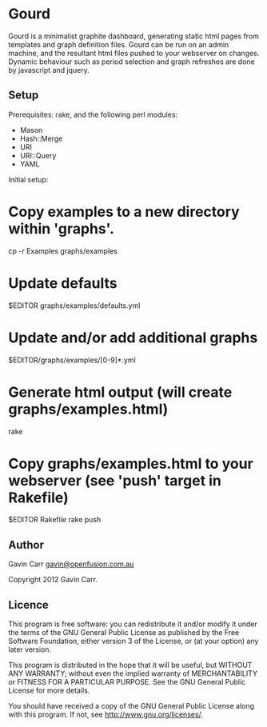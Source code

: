 Gourd
=====

Gourd is a minimalist graphite dashboard, generating static html pages
from templates and graph definition files. Gourd can be run on an admin
machine, and the resultant html files pushed to your webserver on changes.
Dynamic behaviour such as period selection and graph refreshes are done
by javascript and jquery.


Setup
-----

Prerequisites: rake, and the following perl modules:

  - Mason
  - Hash::Merge
  - URI
  - URI::Query
  - YAML


Initial setup:

  # Copy examples to a new directory within 'graphs'.
  cp -r Examples graphs/examples

  # Update defaults
  $EDITOR graphs/examples/defaults.yml

  # Update and/or add additional graphs
  $EDITOR/graphs/examples/[0-9]*.yml

  # Generate html output (will create graphs/examples.html)
  rake

  # Copy graphs/examples.html to your webserver (see 'push' target in Rakefile)
  $EDITOR Rakefile
  rake push


Author
------

Gavin Carr <gavin@openfusion.com.au>

Copyright 2012 Gavin Carr.


Licence
-------

This program is free software: you can redistribute it and/or modify
it under the terms of the GNU General Public License as published by
the Free Software Foundation, either version 3 of the License, or
(at your option) any later version.

This program is distributed in the hope that it will be useful,
but WITHOUT ANY WARRANTY; without even the implied warranty of
MERCHANTABILITY or FITNESS FOR A PARTICULAR PURPOSE.  See the
GNU General Public License for more details.

You should have received a copy of the GNU General Public License
along with this program.  If not, see <http://www.gnu.org/licenses/>.


